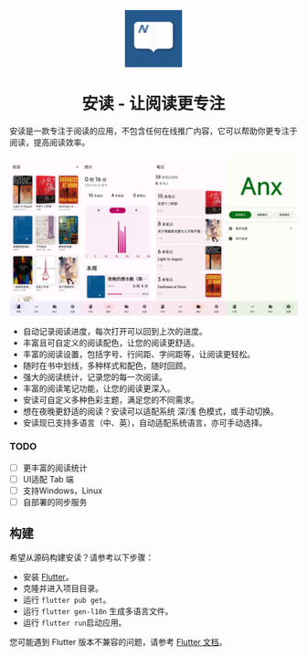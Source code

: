 <p align="center">
  <img src="./docs/images/Anx-logo.jpg" alt="Anx-logo" width="100" />
</p>
<h1 align="center">安读 - 让阅读更专注</h1>



安读是一款专注于阅读的应用，不包含任何在线推广内容，它可以帮助你更专注于阅读，提高阅读效率。

![](./docs/images/1.jpg)




- 自动记录阅读进度，每次打开可以回到上次的进度。
- 丰富且可自定义的阅读配色，让您的阅读更舒适。
- 丰富的阅读设置，包括字号、行间距、字间距等，让阅读更轻松。
- 随时在书中划线，多种样式和配色，随时回顾。
- 强大的阅读统计，记录您的每一次阅读。
- 丰富的阅读笔记功能，让您的阅读更深入。
- 安读可自定义多种色彩主题，满足您的不同需求。
- 想在夜晚更舒适的阅读？安读可以适配系统 深/浅 色模式，或手动切换。
- 安读现已支持多语言（中、英），自动适配系统语言，亦可手动选择。

### TODO
- [ ] 更丰富的阅读统计
- [ ] UI适配 Tab 端
- [ ] 支持Windows，Linux
- [ ] 自部署的同步服务

## 构建
希望从源码构建安读？请参考以下步骤：
- 安装 [Flutter](https://flutter.dev)。
- 克隆并进入项目目录。
- 运行 `flutter pub get`。
- 运行 `flutter gen-l10n` 生成多语言文件。
- 运行 `flutter run`启动应用。

您可能遇到 Flutter 版本不兼容的问题，请参考 [Flutter 文档](https://flutter.dev/docs/get-started/install)。










